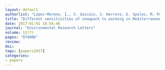 ```yaml
---
layout: default
authorlist: "López-Moreno, I., S. Gascoin, J. Herrero, E. Spoles, M. Pons, E. Alonso, J. Sickman, K.N. Musselman, A. Boudhar, L. Hanich, N. Molotch, and J. Pomeroy"
title: "Different sensitivities of snowpack to warming in Mediterranean climate mountain areas"
date: 2017-01-01 16:54:46
journal: "Environmental Research Letters"
volume: 12(7)
pages: "074006"
review:
doi:
tags: [papers2017]
categories:
- papers
---
```

 
